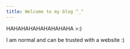 ```yaml
---
title: Welcome to my blog ^_^
---
```


HAHAHAHAHAHAHAHAHA >:)

I am normal and can be trusted with a website :)
